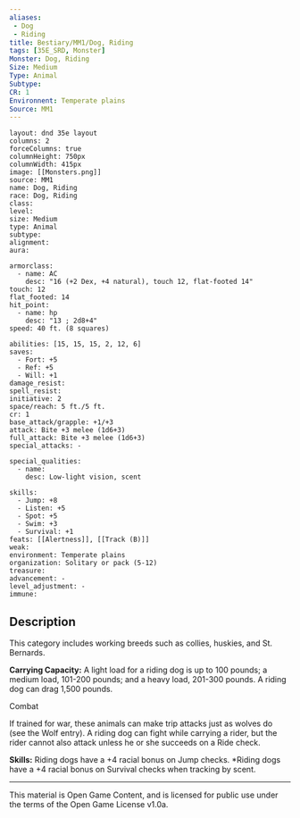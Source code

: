 ```yaml
---
aliases:
 - Dog
 - Riding
title: Bestiary/MM1/Dog, Riding
tags: [35E_SRD, Monster]
Monster: Dog, Riding
Size: Medium
Type: Animal
Subtype: 
CR: 1
Environnent: Temperate plains
Source: MM1
---
```


```statblock
layout: dnd 35e layout
columns: 2
forceColumns: true
columnHeight: 750px
columnWidth: 415px
image: [[Monsters.png]]
source: MM1
name: Dog, Riding
race: Dog, Riding
class: 
level: 
size: Medium
type: Animal
subtype: 
alignment: 
aura: 

armorclass:
  - name: AC
    desc: "16 (+2 Dex, +4 natural), touch 12, flat-footed 14"
touch: 12
flat_footed: 14
hit_point:
  - name: hp
    desc: "13 ; 2d8+4"
speed: 40 ft. (8 squares)

abilities: [15, 15, 15, 2, 12, 6]
saves:
  - Fort: +5
  - Ref: +5
  - Will: +1
damage_resist: 
spell_resist: 
initiative: 2
space/reach: 5 ft./5 ft.
cr: 1
base_attack/grapple: +1/+3
attack: Bite +3 melee (1d6+3)
full_attack: Bite +3 melee (1d6+3)
special_attacks: -

special_qualities:
  - name: 
    desc: Low-light vision, scent

skills:
  - Jump: +8
  - Listen: +5
  - Spot: +5
  - Swim: +3
  - Survival: +1
feats: [[Alertness]], [[Track (B)]]
weak: 
environment: Temperate plains
organization: Solitary or pack (5-12)
treasure: 
advancement: -
level_adjustment: -
immune: 
```

## Description

<p>This category includes working breeds such as collies, huskies, and St. Bernards.</p>
<p>
            <b>Carrying Capacity:</b> A light load for a riding dog is up to 100 pounds; a medium load, 101-200 pounds; and a heavy load, 201-300 pounds. A riding dog can drag 1,500 pounds.</p>
<p>Combat</p>
<p>If trained for war, these animals can make trip attacks just as wolves do (see the Wolf entry). A riding dog can fight while carrying a rider, but the rider cannot also attack unless he or she succeeds on a Ride check.</p>
<p>
            <b>Skills:</b> Riding dogs have a +4 racial bonus on Jump checks. *Riding dogs have a +4 racial bonus on Survival checks when tracking by scent.</p>

---

This material is Open Game Content, and is licensed for public use under
the terms of the Open Game License v1.0a.

